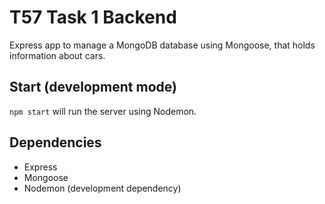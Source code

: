 # T57 Task 1 Backend

Express app to manage a MongoDB database using Mongoose, that holds information about cars. 

## Start (development mode)

`npm start` will run the server using Nodemon. 

## Dependencies

- Express
- Mongoose
- Nodemon (development dependency)